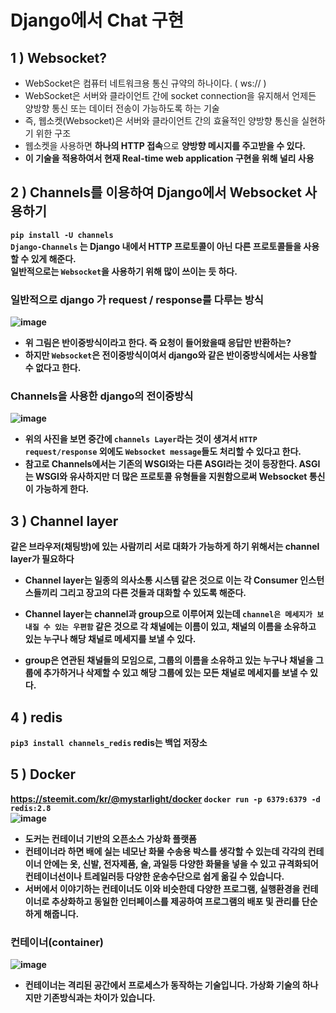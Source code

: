 # Django에서 Chat 구현

## 1 ) Websocket?
- WebSocket은 컴퓨터 네트워크용 통신 규약의 하나이다. ( ws:// )
- WebSocket은 서버와 클라이언트 간에 socket connection을 유지해서 언제든 양방향 통신 또는 데이터 전송이 가능하도록 하는 기술
- 즉, 웹소켓(Websocket)은 서버와 클라이언트 간의 효율적인 양방향 통신을 실현하기 위한 구조
- 웹소켓을 사용하면 <strong>하나의 HTTP 접속</strong>으로 <strong>양방향 메시지</storng>를 주고받을 수 있다.
- 이 기술을 적용하여서 현재 Real-time web application 구현을 위해 널리 사용

## 2 ) Channels를 이용하여 Django에서 Websocket 사용하기
`pip install -U channels` <br/>
`Django-Channels` 는 Django 내에서 HTTP 프로토콜이 아닌 다른 프로토콜들을 사용할 수 있게 해준다. <br/>
일반적으로는 `Websocket`을 사용하기 위해 많이 쓰이는 듯 하다.

### 일반적으로 django 가 request / response를 다루는 방식
![image](https://darkblank.github.io/assets/statics/monaegi/channel1.png)

- 위 그림은 반이중방식이라고 한다. 즉 요청이 들어왔을때 응답만 반환하는?
- 하지만 `Websocket`은 전이중방식이여서 django와 같은 반이중방식에서는 사용할 수 없다고 한다. 

### Channels을 사용한 django의 전이중방식
![image](https://darkblank.github.io/assets/statics/monaegi/channel2.png)

- 위의 사진을 보면 중간에 `channels Layer`라는 것이 생겨서 `HTTP request/response` 외에도 `Websocket message`들도 처리할 수 있다고 한다.
- 참고로 Channels에서는 기존의 WSGI와는 다른 ASGI라는 것이 등장한다. ASGI는 WSGI와 유사하지만 더 많은 프로토콜 유형들을 지원함으로써 Websocket 통신이 가능하게 한다.

## 3 ) Channel layer
같은 브라우저(채팅방)에 있는 사람끼리 서로 대화가 가능하게 하기 위해서는 channel layer가 필요하다<br/>

- Channel layer는 일종의 의사소통 시스템 같은 것으로 이는 각 Consumer 인스턴스들끼리 그리고 장고의 다른 것들과 대화할 수 있도록 해준다.

- Channel layer는 channel과 group으로 이루어져 있는데 `channel은 메세지가 보내질 수 있는 우편함` 같은 것으로 각 채널에는 이름이 있고, 채널의 이름을 소유하고 있는 누구나 해당 채널로 메세지를 보낼 수 있다.

- group은 연관된 채널들의 모임으로, 그룹의 이름을 소유하고 있는 누구나 채널을 그룹에 추가하거나 삭제할 수 있고 해당 그룹에 있는 모든 채널로 메세지를 보낼 수 있다. 

## 4 ) redis
`pip3 install channels_redis`
redis는 백업 저장소

## 5 ) Docker
https://steemit.com/kr/@mystarlight/docker
`docker run -p 6379:6379 -d redis:2.8` <br/>
![image](https://subicura.com/assets/article_images/2017-01-19-docker-guide-for-beginners-1/docker-works.png)
- 도커는 컨테이너 기반의 오픈소스 가상화 플랫폼
- 컨테이너라 하면 배에 실는 네모난 화물 수송용 박스를 생각할 수 있는데 각각의 컨테이너 안에는 옷, 신발, 전자제품, 술, 과일등 다양한 화물을 넣을 수 있고 규격화되어 컨테이너선이나 트레일러등 다양한 운송수단으로 쉽게 옮길 수 있습니다.
- 서버에서 이야기하는 컨테이너도 이와 비슷한데 다양한 프로그램, 실행환경을 컨테이너로 추상화하고 동일한 인터페이스를 제공하여 프로그램의 배포 및 관리를 단순하게 해줍니다.

### 컨테이너(container)
![image](https://subicura.com/assets/article_images/2017-01-19-docker-guide-for-beginners-1/docker-container.png)
- 컨테이너는 격리된 공간에서 프로세스가 동작하는 기술입니다. 가상화 기술의 하나지만 기존방식과는 차이가 있습니다.

